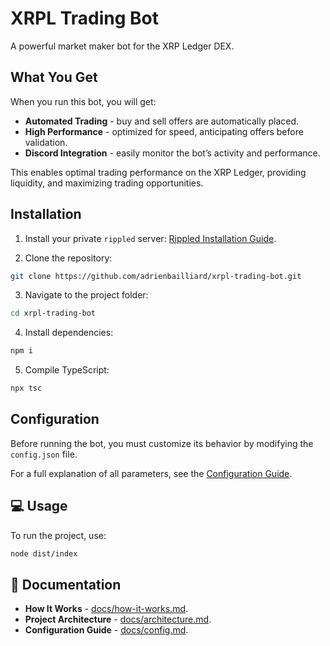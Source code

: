 # XRPL Trading Bot

A powerful market maker bot for the XRP Ledger DEX.

## What You Get

When you run this bot, you will get: 
+ **Automated Trading** - buy and sell offers are automatically placed.
+ **High Performance** - optimized for speed, anticipating offers before validation.
+ **Discord Integration** - easily monitor the bot’s activity and performance.

This enables optimal trading performance on the XRP Ledger, providing liquidity, and maximizing trading opportunities.

## Installation

1. Install your private `rippled` server:
[Rippled Installation Guide](https://xrpl.org/docs/infrastructure/installation).

2. Clone the repository:
```sh
git clone https://github.com/adrienbailliard/xrpl-trading-bot.git
```

3. Navigate to the project folder:
```sh
cd xrpl-trading-bot
```

4. Install dependencies:
```sh
npm i
```

5. Compile TypeScript:
```sh
npx tsc
```

## Configuration

Before running the bot, you must customize its behavior by modifying the `config.json` file.

For a full explanation of all parameters, see the [Configuration Guide](docs/config.md).

## 💻 Usage

To run the project, use:
```sh
node dist/index
```

## 📜 Documentation

+ **How It Works** - [docs/how-it-works.md](docs/how-it-works.md).
+ **Project Architecture** - [docs/architecture.md](docs/architecture.md).
+ **Configuration Guide** - [docs/config.md](docs/config.md).
